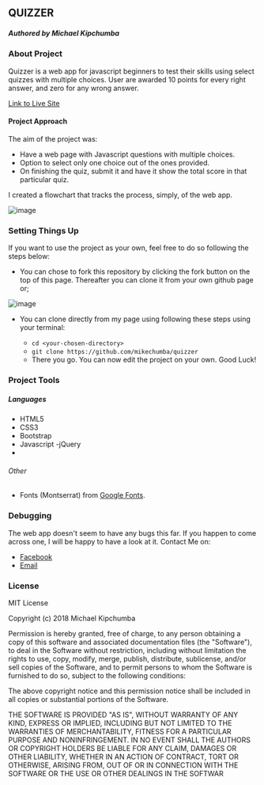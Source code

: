 ## QUIZZER

##### Authored by Michael Kipchumba

### About Project

Quizzer is a web app for javascript beginners to test their skills using select quizzes with multiple choices. User are awarded 10 points for every right answer, and zero for any wrong answer.

[Link to Live Site](https://mikechumba.github.io/quizzer)

#### Project Approach

The aim of the project was:

- Have a web page with Javascript questions with multiple choices.
- Option to select only one choice out of the ones provided.
- On finishing the quiz, submit it and have it show the total score in that particular quiz.

I created a flowchart that tracks the process, simply, of the web app.

![image](images/flowchart.png)

### Setting Things Up

If you want to use the project as your own, feel free to do so following the steps below:

- You can chose to fork this repository by clicking the fork button on the top of this page. Thereafter you can clone it from your own github page or;

![image](images/fork.png)

- You can clone directly from my page using following these steps using your terminal: 
   
   - `cd <your-chosen-directory>`
   - `git clone https://github.com/mikechumba/quizzer`
   - There you go. You can now edit the project on your own. Good Luck!


### Project Tools

##### Languages

- HTML5
- CSS3
 - Bootstrap
- Javascript
 -jQuery
-

###### Other

- Fonts (Montserrat) from [Google Fonts](fonts.google.com).

### Debugging

The web app doesn't seem to have any bugs this far. If you happen to come across one, I will be happy to have a look at it. Contact Me on:

- [Facebook](https://web.facebook.com/ItsMikeChumba/)
- [Email](michaelchumba09@gmail.com)


### License 

MIT License

Copyright (c) 2018 Michael Kipchumba

Permission is hereby granted, free of charge, to any person obtaining a copy
of this software and associated documentation files (the "Software"), to deal
in the Software without restriction, including without limitation the rights
to use, copy, modify, merge, publish, distribute, sublicense, and/or sell
copies of the Software, and to permit persons to whom the Software is
furnished to do so, subject to the following conditions:

The above copyright notice and this permission notice shall be included in all
copies or substantial portions of the Software.

THE SOFTWARE IS PROVIDED "AS IS", WITHOUT WARRANTY OF ANY KIND, EXPRESS OR
IMPLIED, INCLUDING BUT NOT LIMITED TO THE WARRANTIES OF MERCHANTABILITY,
FITNESS FOR A PARTICULAR PURPOSE AND NONINFRINGEMENT. IN NO EVENT SHALL THE
AUTHORS OR COPYRIGHT HOLDERS BE LIABLE FOR ANY CLAIM, DAMAGES OR OTHER
LIABILITY, WHETHER IN AN ACTION OF CONTRACT, TORT OR OTHERWISE, ARISING FROM,
OUT OF OR IN CONNECTION WITH THE SOFTWARE OR THE USE OR OTHER DEALINGS IN THE
SOFTWAR